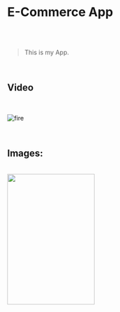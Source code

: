 # E-Commerce App 

<br><br>

> This is my App.

<br>

## Video

<br>

![fire](https://github.com/SJaynesh/E-Commerce-App/assets/115562979/609365b9-d501-4514-a65b-240277e80e14)

<br>

## Images: 

<br>

<img src = "https://github.com/SJaynesh/E-Commerce-App/assets/115562979/ef788411-ad7f-4b67-b0b4-1b5899715b0e" height = "300" width = "200">
